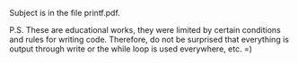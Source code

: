 Subject is in the file printf.pdf.

P.S. These are educational works, they were limited by certain conditions and rules for writing code. Therefore, do not be surprised that everything is output through write or the while loop is used everywhere, etc. =)
